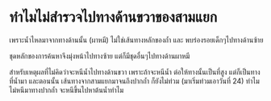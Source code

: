 ---
---

# ทำไมไม่สำรวจไปทางด้านขวาของสามแยก

เพราะน้ำไหลมาจากทางด้านนั้น (ผาหมี) ไม่ใช่เส้นทางหลักของถ้ำ และ พบร่องรอยเด็กๆไปทางด้านซ้าย

ชุดหลักของการค้นหาจึงมุ่งหน้าไปทางซ้าย แต่ก็มีชุดอื่นๆไปทางด้านผาหมี

สำหรับเหตุผลที่ไม่คิดว่าจะหนีน้ำไปทางด้านขวา เพราะถ้าจะหนีน้ำ ต่อให้ทางนั้นเป็นที่สูง แต่ก็เป็นทางที่น้ำมา และตอนนั้น เส้นทางจากสามแยกมาจนถึงปากถ้ำ ก็ยังไม่ท่วม (มาเริ่มท่วมเอาวันที่ 24) ทำไมไม่หนีมาทางปากถ้ำ จะหนีขึ้นไปหาต้นน้ำทำไม

